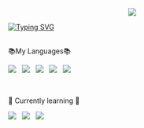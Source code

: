 <!--
**valenproz/valenproz** is a ✨ _special_ ✨ repository because its `README.md` (this file) appears on your GitHub profile.

Here are some ideas to get you started:

- 🔭 I’m currently working on ...
- 🌱 I’m currently learning ...
- 👯 I’m looking to collaborate on ...
- 🤔 I’m looking for help with ...
- 💬 Ask me about ...
- 📫 How to reach me: ...
- 😄 Pronouns: she/her
- ⚡ Fun fact: ...
-->
<div align= "center">
    <img src="https://capsule-render.vercel.app/api?type=waving&color=0:fff942,100:e0b310&height=240&text=Welcome!&animation=fadeIn&fontColor=ffffff&fontSize=60" />
</div>

[![Typing SVG](https://readme-typing-svg.demolab.com?font=Fira+Code&pause=1000&color=F7F656&width=435&lines=Hello!+My+name+is+Valentina)](https://git.io/typing-svg)
<br><br>


📚My Languages📚

<img src="https://img.shields.io/badge/Python-79ADDC?style=for-the-badge&logo=python&logoColor=white"/>&nbsp;&nbsp;
<img src="https://img.shields.io/badge/C-FFC09F?style=for-the-badge&logo=c&logoColor=white"/>&nbsp;&nbsp;
<img src="https://img.shields.io/badge/C++-FFEE93?style=for-the-badge&logo=cplusplus&logoColor=white"/>&nbsp;&nbsp;
<img src="https://img.shields.io/badge/Matlab-FCF5C7?style=for-the-badge&logo=MEGA&logoColor=white"/>&nbsp;&nbsp;
<img src="https://img.shields.io/badge/SQL-ADF7B6?&style=for-the-badge&logo=MySQL&logoColor=white"/>&nbsp;&nbsp;


<br>

🌱 Currently learning 🌱

<img src="https://img.shields.io/badge/JavaScript-F7DF1E?style=for-the-badge&logo=JavaScript&logoColor=white"/>&nbsp;&nbsp;
<img src="https://img.shields.io/badge/HTML-239120?style=for-the-badge&logo=html5&logoColor=white"/>&nbsp;&nbsp;
<img src="https://img.shields.io/badge/Java-ED8B00?style=for-the-badge&logo=openjdk&logoColor=white"/>&nbsp;&nbsp;

